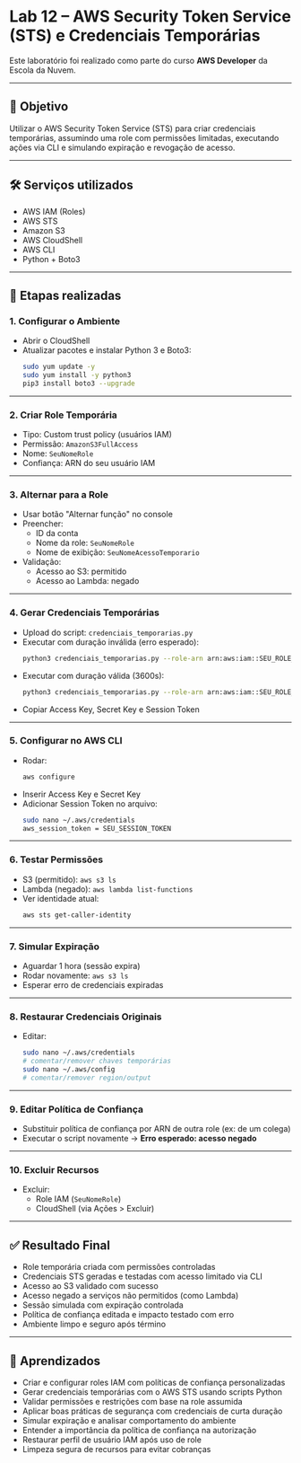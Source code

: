 # Lab 12 – AWS Security Token Service (STS) e Credenciais Temporárias

Este laboratório foi realizado como parte do curso **AWS Developer** da Escola da Nuvem.

---

## 🎯 Objetivo

Utilizar o AWS Security Token Service (STS) para criar credenciais temporárias, assumindo uma role com permissões limitadas, executando ações via CLI e simulando expiração e revogação de acesso.

---

## 🛠️ Serviços utilizados

- AWS IAM (Roles)
- AWS STS
- Amazon S3
- AWS CloudShell
- AWS CLI
- Python + Boto3

---

## 📌 Etapas realizadas

### 1. Configurar o Ambiente
- Abrir o CloudShell
- Atualizar pacotes e instalar Python 3 e Boto3:
  ```bash
  sudo yum update -y
  sudo yum install -y python3
  pip3 install boto3 --upgrade
  ```

---

### 2. Criar Role Temporária
- Tipo: Custom trust policy (usuários IAM)
- Permissão: `AmazonS3FullAccess`
- Nome: `SeuNomeRole`
- Confiança: ARN do seu usuário IAM

---

### 3. Alternar para a Role
- Usar botão "Alternar função" no console
- Preencher:
  - ID da conta
  - Nome da role: `SeuNomeRole`
  - Nome de exibição: `SeuNomeAcessoTemporario`
- Validação:
  - Acesso ao S3: permitido
  - Acesso ao Lambda: negado

---

### 4. Gerar Credenciais Temporárias
- Upload do script: `credenciais_temporarias.py`
- Executar com duração inválida (erro esperado):
  ```bash
  python3 credenciais_temporarias.py --role-arn arn:aws:iam::SEU_ROLE_ARN:role/SeuNomeRole --session-name AcessoTemporario --duration 7200
  ```
- Executar com duração válida (3600s):
  ```bash
  python3 credenciais_temporarias.py --role-arn arn:aws:iam::SEU_ROLE_ARN:role/SeuNomeRole --session-name AcessoTemporario --duration 3600
  ```
- Copiar Access Key, Secret Key e Session Token

---

### 5. Configurar no AWS CLI
- Rodar:
  ```bash
  aws configure
  ```
- Inserir Access Key e Secret Key
- Adicionar Session Token no arquivo:
  ```bash
  sudo nano ~/.aws/credentials
  aws_session_token = SEU_SESSION_TOKEN
  ```

---

### 6. Testar Permissões
- S3 (permitido): `aws s3 ls`
- Lambda (negado): `aws lambda list-functions`
- Ver identidade atual:
  ```bash
  aws sts get-caller-identity
  ```

---

### 7. Simular Expiração
- Aguardar 1 hora (sessão expira)
- Rodar novamente: `aws s3 ls`
- Esperar erro de credenciais expiradas

---

### 8. Restaurar Credenciais Originais
- Editar:
  ```bash
  sudo nano ~/.aws/credentials
  # comentar/remover chaves temporárias
  sudo nano ~/.aws/config
  # comentar/remover region/output
  ```

---

### 9. Editar Política de Confiança
- Substituir política de confiança por ARN de outra role (ex: de um colega)
- Executar o script novamente → **Erro esperado: acesso negado**

---

### 10. Excluir Recursos
- Excluir:
  - Role IAM (`SeuNomeRole`)
  - CloudShell (via Ações > Excluir)

---

## ✅ Resultado Final

- Role temporária criada com permissões controladas
- Credenciais STS geradas e testadas com acesso limitado via CLI
- Acesso ao S3 validado com sucesso
- Acesso negado a serviços não permitidos (como Lambda)
- Sessão simulada com expiração controlada
- Política de confiança editada e impacto testado com erro
- Ambiente limpo e seguro após término

---

## 🧠 Aprendizados

- Criar e configurar roles IAM com políticas de confiança personalizadas
- Gerar credenciais temporárias com o AWS STS usando scripts Python
- Validar permissões e restrições com base na role assumida
- Aplicar boas práticas de segurança com credenciais de curta duração
- Simular expiração e analisar comportamento do ambiente
- Entender a importância da política de confiança na autorização
- Restaurar perfil de usuário IAM após uso de role
- Limpeza segura de recursos para evitar cobranças